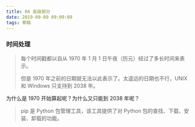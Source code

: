 ```yaml
---
title: 04 高级部分
date: 2019-09-09 09:09:09
tags: 草稿
---
```


### 时间处理

> 每个时间戳都以自从 1970 年 1 月 1 日午夜（历元）经过了多长时间来表示。
>
> 但是 1970 年之前的日期就无法以此表示了。太遥远的日期也不行，UNIX 和 Windows 只支持到 2038 年。

为什么是 1970 开始算起呢？为什么又只能到 2038 年呢？

> pip 是 Python 包管理工具，该工具提供了对 Python 包的查找、下载、安装、卸载的功能。
